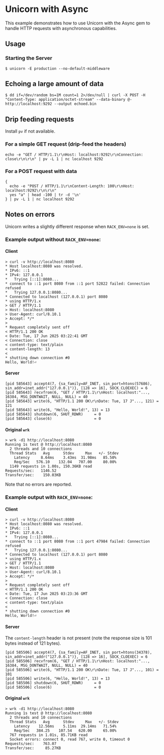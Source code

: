 # Unicorn with Async

This example demonstrates how to use Unicorn with the Async gem to handle HTTP requests with asynchronous capabilities.

## Usage

### Starting the Server

```
$ unicorn -E production --no-default-middleware
```

## Echoing a large amount of data

```
$ dd if=/dev/random bs=1M count=1 2>/dev/null | curl -X POST -H "Content-Type: application/octet-stream" --data-binary @- http://localhost:9292 --output echoed.bin
```

## Drip feeding requests

Install `pv` if not available.

### For a simple GET request (drip-feed the headers)

```
echo -e "GET / HTTP/1.1\r\nHost: localhost:9292\r\nConnection: close\r\n\r\n" | pv -L 1 | nc localhost 9292
```

### For a POST request with data

```
{
  echo -e "POST / HTTP/1.1\r\nContent-Length: 100\r\nHost: localhost:9292\r\n\r\n"
  yes "a" | head -100 | tr -d '\n'
} | pv -L 1 | nc localhost 9292
```

## Notes on errors

Unicorn writes a slightly different response when `RACK_ENV=none` is set.

### Example output without `RACK_ENV=none`:

#### Client

```
> curl -v http://localhost:8080
* Host localhost:8080 was resolved.
* IPv6: ::1
* IPv4: 127.0.0.1
*   Trying [::1]:8080...
* connect to ::1 port 8080 from ::1 port 52822 failed: Connection refused
*   Trying 127.0.0.1:8080...
* Connected to localhost (127.0.0.1) port 8080
* using HTTP/1.x
> GET / HTTP/1.1
> Host: localhost:8080
> User-Agent: curl/8.10.1
> Accept: */*
> 
* Request completely sent off
< HTTP/1.1 200 OK
< Date: Tue, 17 Jun 2025 03:22:41 GMT
< Connection: close
< content-type: text/plain
< content-length: 13
< 
* shutting down connection #0
Hello, World!⏎
```

#### Server

```
[pid 585643] accept4(7, {sa_family=AF_INET, sin_port=htons(57686), sin_addr=inet_addr("127.0.0.1")}, [128 => 16], SOCK_CLOEXEC) = 6
[pid 585643] recvfrom(6, "GET / HTTP/1.1\r\nHost: localhost:"..., 16384, MSG_DONTWAIT, NULL, NULL) = 40
[pid 585643] write(6, "HTTP/1.1 200 OK\r\nDate: Tue, 17 J"..., 121) = 121
[pid 585643] write(6, "Hello, World!", 13) = 13
[pid 585643] shutdown(6, SHUT_RDWR)     = 0
[pid 585643] close(6)                   = 0
```

#### Original `wrk`

```
> wrk -d1 http://localhost:8080
Running 1s test @ http://localhost:8080
  2 threads and 10 connections
  Thread Stats   Avg      Stdev     Max   +/- Stdev
    Latency     8.64ms    3.43ms  31.98ms   85.50%
    Req/Sec   576.10    132.04   707.00     80.00%
  1149 requests in 1.00s, 150.36KB read
Requests/sec:   1146.52
Transfer/sec:    150.03KB
```

Note that no errors are reported.

### Example output with `RACK_ENV=none`:

#### Client

```
> curl -v http://localhost:8080
* Host localhost:8080 was resolved.
* IPv6: ::1
* IPv4: 127.0.0.1
*   Trying [::1]:8080...
* connect to ::1 port 8080 from ::1 port 47984 failed: Connection refused
*   Trying 127.0.0.1:8080...
* Connected to localhost (127.0.0.1) port 8080
* using HTTP/1.x
> GET / HTTP/1.1
> Host: localhost:8080
> User-Agent: curl/8.10.1
> Accept: */*
> 
* Request completely sent off
< HTTP/1.1 200 OK
< Date: Tue, 17 Jun 2025 03:23:36 GMT
< Connection: close
< content-type: text/plain
< 
* shutting down connection #0
Hello, World!⏎
```

#### Server

The `content-length` header is not present (note the response size is 101 bytes instead of 121 bytes).

```
[pid 585506] accept4(7, {sa_family=AF_INET, sin_port=htons(34378), sin_addr=inet_addr("127.0.0.1")}, [128 => 16], SOCK_CLOEXEC) = 6
[pid 585506] recvfrom(6, "GET / HTTP/1.1\r\nHost: localhost:"..., 16384, MSG_DONTWAIT, NULL, NULL) = 40
[pid 585506] write(6, "HTTP/1.1 200 OK\r\nDate: Tue, 17 J"..., 101) = 101
[pid 585506] write(6, "Hello, World!", 13) = 13
[pid 585506] shutdown(6, SHUT_RDWR)     = 0
[pid 585506] close(6)                   = 0
```

#### Original `wrk`

```
> wrk -d1 http://localhost:8080
Running 1s test @ http://localhost:8080
  2 threads and 10 connections
  Thread Stats   Avg      Stdev     Max   +/- Stdev
    Latency    12.56ms    5.11ms  29.14ms   71.54%
    Req/Sec   384.25    107.54   620.00     65.00%
  767 requests in 1.01s, 85.71KB read
  Socket errors: connect 0, read 767, write 0, timeout 0
Requests/sec:    763.07
Transfer/sec:     85.27KB
```
